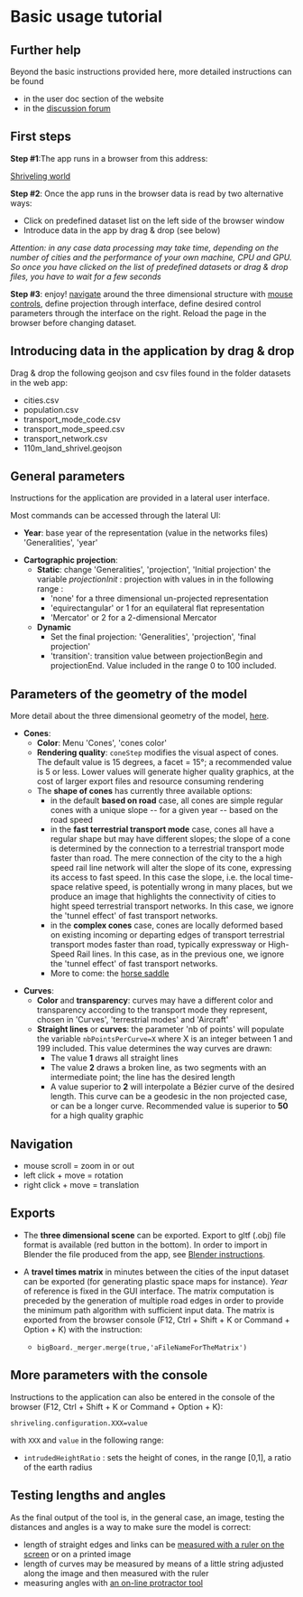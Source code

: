 # Basic usage tutorial

## Further help

Beyond the basic instructions provided here, more detailed instructions can be found

* in the user doc section of the website
* in the [discussion forum](https://github.com/theworldisnotflat/shriveling_world/discussions)

## First steps

**Step #1**:The app runs in a browser from this address:

[Shriveling world](/app/)

**Step #2**: Once the app runs in the browser data is read by two alternative ways:

* Click on predefined dataset list on the left side of the browser window
* Introduce data in the app by drag & drop (see below)

_Attention: in any case data processing may take time, depending on the number of cities and the performance of your own machine, CPU and GPU. So once you have clicked on the list of predefined datasets or drag & drop files, you have to wait for a few seconds_

**Step #3**: enjoy! [navigate](#navigation) around the three dimensional structure with [mouse controls](#navigation), define projection through interface, define desired control parameters through the interface on the right. Reload the page in the browser before changing dataset.

## Introducing data in the application by drag & drop

Drag & drop the following geojson and csv files found in the folder datasets in the web app:

-   cities.csv
-   population.csv
-   transport_mode_code.csv
-   transport_mode_speed.csv
-   transport_network.csv
-   110m_land_shrivel.geojson

## General parameters

Instructions for the application are provided in a lateral user interface.

Most commands can be accessed through the lateral UI:

-   __Year__: base year of the representation (value in the networks files) 'Generalities', 'year'


* __Cartographic projection__:
  * __Static__: change 'Generalities', 'projection', 'Initial projection' the variable _projectionInit_ : projection with values in in the following range :
    *   'none' for a three dimensional un-projected representation
    *   'equirectangular' or 1 for an equilateral flat representation
    *   'Mercator' or 2 for a 2-dimensional Mercator
  * __Dynamic__
    * Set the final projection: 'Generalities', 'projection', 'final projection'
    * 'transition': transition value between projectionBegin and projectionEnd. Value included in the range 0 to 100 included.

## Parameters of the geometry of the model

More detail about the three dimensional geometry of the model, [here](/marks/usrdoc/model_geometry).

- __Cones__:
  * __Color__: Menu 'Cones', 'cones color'
  * __Rendering quality__: ```coneStep``` modifies the visual aspect of cones. The default value is 15 degrees, a facet = 15°; a recommended value is 5 or less. Lower values will generate higher quality graphics, at the cost of larger export files and resource consuming rendering
  * The __shape of cones__ has currently three available options:
     * in the default __based on road__ case, all cones are simple regular cones with a unique slope -- for a given year -- based on the road speed
     * in the __fast terrestrial transport mode__ case, cones all have a regular shape but may have different slopes; the slope of a cone is determined by the connection to a terrestrial transport mode faster than road. The mere connection of the city to the a high speed rail line network will alter the slope of its cone, expressing its access to fast speed. In this case the slope, i.e. the local time-space relative speed, is potentially wrong in many places, but we produce an image that highlights the connectivity of cities to hight speed terrestrial transport networks. In this case, we ignore the 'tunnel effect' of fast transport networks.
     * in the __complex cones__ case, cones are locally deformed based on existing incoming or departing edges of transport terrestrial transport modes faster than road, typically expressway or High-Speed Rail lines. In this case, as in the previous one, we ignore the 'tunnel effect' of fast transport networks.
     * More to come: the [horse saddle]()

* __Curves__:
  * __Color__ and __transparency__: curves may have a different color and transparency according to the transport mode they represent, chosen in 'Curves', 'terrestrial modes' and 'Aircraft'
  * __Straight lines__ or __curves__:  the parameter 'nb of points' will populate the variable  ```nbPointsPerCurve=X``` where X is an integer between 1 and 199 included. This value determines the way curves are drawn:
    - The value **1** draws all straight lines
    - The value **2** draws a broken line, as two segments with an intermediate point; the line has the desired length
    - A value superior to __2__ will interpolate a Bézier curve of the desired length. This curve can be a geodesic in the non projected case, or can be a longer curve. Recommended value is superior to __50__ for a high quality graphic

## Navigation
* mouse scroll = zoom in or out
* left click + move = rotation
* right click + move = translation


## Exports

* The __three dimensional scene__ can be exported. Export to gltf (.obj) file format is available (red button in the bottom). In order to import in Blender the file produced from the app, see [Blender instructions](/marks/usrdoc/blender_instructions).

* A __travel times matrix__ in minutes between the cities of the input dataset can be exported (for generating plastic space maps for instance). _Year_ of reference is fixed in the GUI interface. The matrix computation is preceded by the generation of multiple road edges in order to provide the minimum path algorithm with sufficient input data. The matrix is exported from the browser console (F12, Ctrl + Shift + K or Command + Option + K) with the instruction:

  * ```bigBoard._merger.merge(true,'aFileNameForTheMatrix')```

## More parameters with the console

Instructions to the application can also be entered in the console of the browser (F12, Ctrl + Shift + K or Command + Option + K):

```shriveling.configuration.XXX=value```

with ```XXX``` and ```value``` in the following range:

-   ```intrudedHeightRatio``` : sets the height of cones, in the range [0,1], a ratio of the earth radius


## Testing lengths and angles

As the final output of the tool is, in the general case, an image, testing the distances and angles is a way to make sure the model is correct:

-   length of straight edges and links can be [measured with a ruler on the screen](https://timespace.hypotheses.org/115) or on a printed image
-   length of curves may be measured by means of a little string adjusted along the image and then measured with the ruler
-   measuring angles with [an on-line protractor tool](https://www.ginifab.com/feeds/angle_measurement/)
